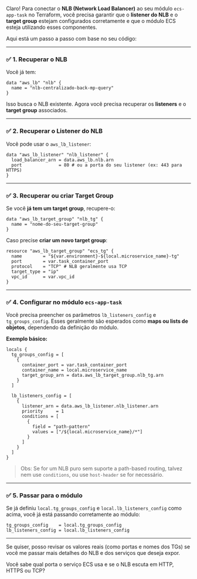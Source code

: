 Claro! Para conectar o **NLB (Network Load Balancer)** ao seu módulo `ecs-app-task` no Terraform, você precisa garantir que o **listener do NLB** e o **target group** estejam configurados corretamente e que o módulo ECS esteja utilizando esses componentes.

Aqui está um passo a passo com base no seu código:

---

### ✅ 1. **Recuperar o NLB**

Você já tem:

```hcl
data "aws_lb" "nlb" {
  name = "nlb-centralizado-back-mp-query"
}
```

Isso busca o NLB existente. Agora você precisa recuperar os **listeners** e o **target group** associados.

---

### ✅ 2. **Recuperar o Listener do NLB**

Você pode usar o `aws_lb_listener`:

```hcl
data "aws_lb_listener" "nlb_listener" {
  load_balancer_arn = data.aws_lb.nlb.arn
  port              = 80 # ou a porta do seu listener (ex: 443 para HTTPS)
}
```

---

### ✅ 3. **Recuperar ou criar Target Group**

Se você **já tem um target group**, recupere-o:

```hcl
data "aws_lb_target_group" "nlb_tg" {
  name = "nome-do-seu-target-group"
}
```

Caso precise **criar um novo target group**:

```hcl
resource "aws_lb_target_group" "ecs_tg" {
  name        = "${var.environment}-${local.microservice_name}-tg"
  port        = var.task_container_port
  protocol    = "TCP" # NLB geralmente usa TCP
  target_type = "ip"
  vpc_id      = var.vpc_id
}
```

---

### ✅ 4. **Configurar no módulo `ecs-app-task`**

Você precisa preencher os parâmetros `lb_listeners_config` e `tg_groups_config`. Esses geralmente são esperados como **maps ou lists de objetos**, dependendo da definição do módulo.

**Exemplo básico:**

```hcl
locals {
  tg_groups_config = [
    {
      container_port = var.task_container_port
      container_name = local.microservice_name
      target_group_arn = data.aws_lb_target_group.nlb_tg.arn
    }
  ]

  lb_listeners_config = [
    {
      listener_arn = data.aws_lb_listener.nlb_listener.arn
      priority     = 1
      conditions = [
        {
          field = "path-pattern"
          values = ["/${local.microservice_name}/*"]
        }
      ]
    }
  ]
}
```

> Obs: Se for um NLB puro sem suporte a path-based routing, talvez nem use `conditions`, ou use `host-header` se for necessário.

---

### ✅ 5. **Passar para o módulo**

Se já definiu `local.tg_groups_config` e `local.lb_listeners_config` como acima, você já está passando corretamente ao módulo:

```hcl
tg_groups_config    = local.tg_groups_config
lb_listeners_config = local.lb_listeners_config
```

---

Se quiser, posso revisar os valores reais (como portas e nomes dos TGs) se você me passar mais detalhes do NLB e dos serviços que deseja expor.

Você sabe qual porta o serviço ECS usa e se o NLB escuta em HTTP, HTTPS ou TCP?
